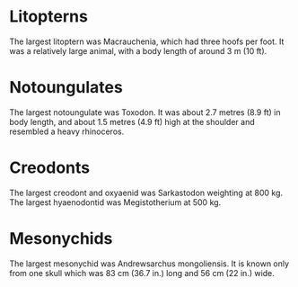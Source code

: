 # Litopterns
The largest litoptern was Macrauchenia, which had three hoofs per foot. It was a relatively large animal, with a body length of around 3 m (10 ft).

# Notoungulates
The largest notoungulate was Toxodon. It was about 2.7 metres (8.9 ft) in body length, and about 1.5 metres (4.9 ft) high at the shoulder and resembled a heavy rhinoceros.

# Creodonts
The largest creodont and oxyaenid was Sarkastodon weighting at 800 kg. The largest hyaenodontid was Megistotherium at 500 kg.

# Mesonychids
The largest mesonychid was Andrewsarchus mongoliensis. It is known only from one skull which was 83 cm (36.7 in.) long and 56 cm (22 in.) wide.
